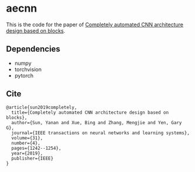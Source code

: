 # aecnn
This is the code for the paper of [Completely automated CNN architecture design based on blocks](https://ieeexplore.ieee.org/document/8742788).

## Dependencies

- numpy
- torchvision
- pytorch

## Cite
```
@article{sun2019completely,
  title={Completely automated CNN architecture design based on blocks},
  author={Sun, Yanan and Xue, Bing and Zhang, Mengjie and Yen, Gary G},
  journal={IEEE transactions on neural networks and learning systems},
  volume={31},
  number={4},
  pages={1242--1254},
  year={2019},
  publisher={IEEE}
}
```
